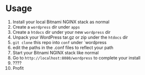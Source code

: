 # Usage
1. Install your local Bitnami NGINX stack as normal
2. Create a `wordpress` dir under `apps`
3. Create a `htdocs` dir under your new `wordpress` dir
4. Unpack your WordPress tar.gz or zip under the `htdocs` dir
5. `git clone` this repo into `conf` under `wordpress
6. edit the paths in the .conf files to reflect your path
7. Start your Bitnami NGINX stack like normal
8. Go to `http://localhost:8080/wordpress` to complete your install
9. ????
10. Profit
